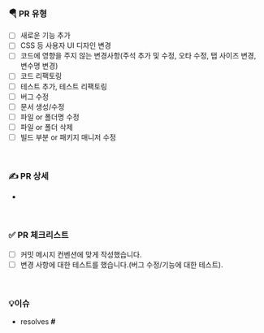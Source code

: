 ### 🪂 PR 유형

<!-- 알맞는 PR 유형을 체크해주세요. -->

- [ ] 새로운 기능 추가
- [ ] CSS 등 사용자 UI 디자인 변경
- [ ] 코드에 영향을 주지 않는 변경사항(주석 추가 및 수정, 오타 수정, 탭 사이즈 변경, 변수명 변경)
- [ ] 코드 리팩토링
- [ ] 테스트 추가, 테스트 리팩토링
- [ ] 버그 수정
- [ ] 문서 생성/수정
- [ ] 파일 or 폴더명 수정
- [ ] 파일 or 폴더 삭제
- [ ] 빌드 부분 or 패키지 매니저 수정

<br>

### ✍️ PR 상세

<!-- PR 상세 내용을 작성해주세요. -->

-

<br>

### ✅ PR 체크리스트

<!-- PR이 다음 요구 사항을 충족하는지 확인해주세요. -->

- [ ] 커밋 메시지 컨벤션에 맞게 작성했습니다.
- [ ] 변경 사항에 대한 테스트를 했습니다.(버그 수정/기능에 대한 테스트).

<br>

### 💡이슈

<!-- #이슈 번호를 선택해주세요. -->
<!-- 예시 : resolves #1 -->

- resolves **#**
